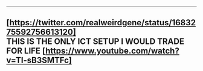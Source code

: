 
------------------------------------------------------------------------------------------   
[https://twitter.com/realweirdgene/status/1683275592756613120]  
THIS IS THE ONLY ICT SETUP I WOULD TRADE FOR LIFE 
[https://www.youtube.com/watch?v=TI-sB3SMTFc]  
------------------------------------------------------------------------------------------    
